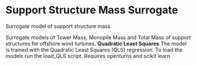 # Support Structure Mass Surrogate

Surrogate model of support structure mass


Surrogate models of Tower Mass, Monopile Mass and Total Mass of support structures for offshore wind turbines.
**Quadratic Least Squares** 
The model is trained with the Quadratic Least Squares (QLS) regression. To load the models run the load_QLS script.
Requires openturns and scikit learn